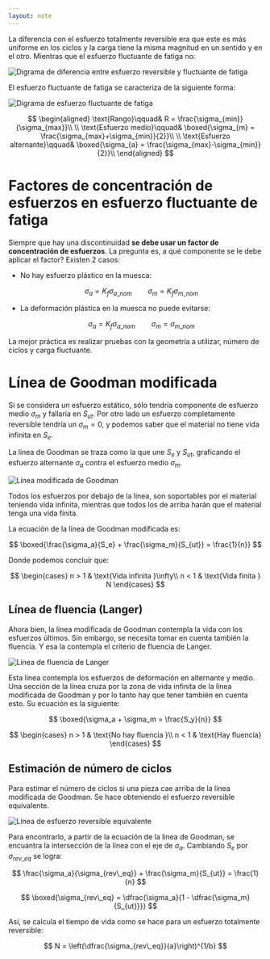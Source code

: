 ```yaml
---
layout: note
---
```


La diferencia con el esfuerzo totalmente reversible era que este es más uniforme en los ciclos y la carga tiene la misma magnitud en un sentido y en el otro. Mientras que el esfuerzo fluctuante de fatiga no:

![Digrama de diferencia entre esfuerzo reversible y fluctuante de fatiga](../../img/diagrama-esfuerzo-reversible-fluctuante-fatiga.svg)

El esfuerzo fluctuante de fatiga se caracteriza de la siguiente forma:

![Digrama de esfuerzo fluctuante de fatiga](../../img/diagrama-esfuerzo-fluctuante-fatiga.svg)

$$
\begin{aligned}
\text{Rango}\qquad& R = \frac{\sigma_{min}}{\sigma_{max}}\\
\\
\text{Esfuerzo medio}\qquad& \boxed{\sigma_{m} = \frac{\sigma_{max}+\sigma_{min}}{2}}\\
\\
\text{Esfuerzo alternante}\qquad& \boxed{\sigma_{a} = \frac{\sigma_{max}-\sigma_{min}}{2}}\\
\end{aligned}
$$

# Factores de concentración de esfuerzos en esfuerzo fluctuante de fatiga
Siempre que hay una discontinuidad **se debe usar un factor de concentración de esfuerzos**. La pregunta es, a qué componente se le debe aplicar el factor? Existen 2 casos:

* No hay esfuerzo plástico en la muesca:
    
    $$
    \sigma_a = K_f \sigma_{a\_nom}\qquad\sigma_m = K_f \sigma_{m\_nom}
    $$
    
* La deformación plástica en la muesca no puede evitarse:
    
    $$
    \sigma_a = K_f \sigma_{a\_nom}\qquad\sigma_m = \sigma_{m\_nom}
    $$
    
La mejor práctica es realizar pruebas con la geometría a utilizar, número de ciclos y carga fluctuante.

# Línea de Goodman modificada
Si se considera un esfuerzo estático, sólo tendría componente de esfuerzo medio $\sigma_m$ y fallaría en $S_{ut}$. Por otro lado un esfuerzo completamente reversible tendría un $\sigma_m = 0$, y podemos saber que el material no tiene vida infinita en $S_e$.

La línea de Goodman se traza como la que une $S_e$ y $S_{ut}$, graficando el esfuerzo alternante $\sigma_a$ contra el esfuerzo medio $\sigma_m$.

![Línea modificada de Goodman](../../img/linea-modificada-goodman.svg)

Todos los esfuerzos por debajo de la línea, son soportables por el material teniendo vida infinita, mientras que todos los de arriba harán que el material tenga una vida finita.

La ecuación de la línea de Goodman modificada es:

$$
\boxed{\frac{\sigma_a}{S_e} + \frac{\sigma_m}{S_{ut}} = \frac{1}{n}}
$$

Donde podemos concluir que:

$$
\begin{cases}
    n > 1 & \text{Vida infinita }\infty\\
    n < 1 & \text{Vida finita } N
\end{cases}
$$


## Línea de fluencia (Langer)

Ahora bien, la línea modificada de Goodman contempla la vida con los esfuerzos últimos. Sin embargo, se necesita tomar en cuenta también la fluencia. Y esa la contempla el criterio de fluencia de Langer.

![Línea de fluencia de Langer](../../img/linea-fluencia-langer.svg)

Esta línea contempla los esfuerzos de deformación en alternante y medio. Una sección de la línea cruza por la zona de vida infinita de la línea modificada de Goodman y por lo tanto hay que tener también en cuenta esto. Su ecuación es la siguiente:

$$
\boxed{\sigma_a + \sigma_m = \frac{S_y}{n}}
$$

$$
\begin{cases}
    n > 1 & \text{No hay fluencia }\\
    n < 1 & \text{Hay fluencia}
\end{cases}
$$

## Estimación de número de ciclos
Para estimar el número de ciclos si una pieza cae arriba de la línea modificada de Goodman. Se hace obteniendo el esfuerzo reversible equivalente.

![Línea de esfuerzo reversible equivalente](../../img/linea-esfuerzo-reversible-equivalente.svg)

Para encontrarlo, a partir de la ecuación de la línea de Goodman, se encuantra la intersección de la línea con el eje de $\sigma_a$. Cambiando $S_e$ por $\sigma_{rev\_eq}$ se logra:

$$
\frac{\sigma_a}{\sigma_{rev\_eq}} + \frac{\sigma_m}{S_{ut}} = \frac{1}{n}
$$

$$
\boxed{\sigma_{rev\_eq} = \dfrac{\sigma_a}{1 - \dfrac{\sigma_m}{S_{ut}}}}
$$

Así, se calcula el tiempo de vida como se hace para un esfuerzo totalmente reversible:

$$
N = \left(\dfrac{\sigma_{rev\_eq}}{a}\right)^{1/b}
$$
